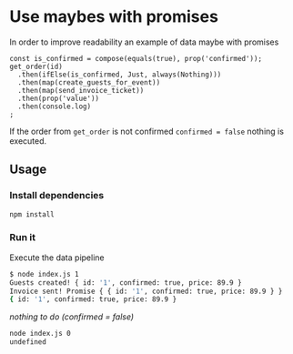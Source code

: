 # Use maybes with promises

In order to improve readability an example of data maybe with promises

```
const is_confirmed = compose(equals(true), prop('confirmed'));
get_order(id)
  .then(ifElse(is_confirmed, Just, always(Nothing)))
  .then(map(create_guests_for_event))
  .then(map(send_invoice_ticket))
  .then(prop('value'))
  .then(console.log)
;
```

If the order from `get_order` is not confirmed `confirmed = false` nothing is
executed.

## Usage

### Install dependencies

```sh
npm install
```

### Run it

Execute the data pipeline

```sh
$ node index.js 1
Guests created! { id: '1', confirmed: true, price: 89.9 }
Invoice sent! Promise { { id: '1', confirmed: true, price: 89.9 } }
{ id: '1', confirmed: true, price: 89.9 }
```

_nothing to do (confirmed = false)_

```sh
node index.js 0
undefined
```

